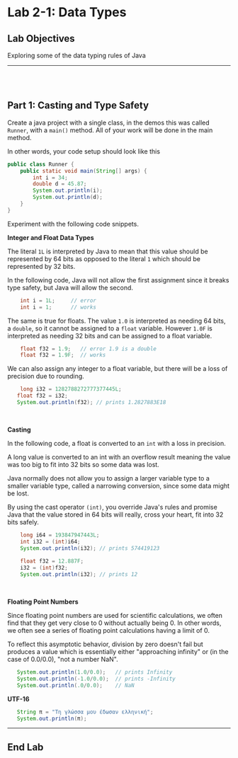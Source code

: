 # Lab 2-1: Data Types

## Lab Objectives

Exploring some of the data typing rules of Java

---

<br/>
<br/>

## Part 1: Casting and Type Safety

Create a java project with a single class, in the demos this was called `Runner`, with a `main()` method. All of your work will be done in the main method.

In other words, your code setup should look like this

```java
public class Runner {
    public static void main(String[] args) {
        int i = 34;
        double d = 45.87;
        System.out.println(i);
        System.out.println(d);
    }
}

```

Experiment with the following code snippets.

**Integer and Float Data Types**

The literal `1L` is interpreted by Java to mean that this value should be represented by 64 bits as opposed to the literal `1` which should be represented by 32 bits.  

In the following code, Java will not allow the first assignment since it breaks type safety,
but Java will allow the second.

```java
    int i = 1L;     // error
    int i = 1;      // works
```
The same is true for floats.
The value `1.0` is interpreted as needing 64 bits, a `double`, so it cannot be assigned to a `float` variable.
However `1.0F` is interpreted as needing 32 bits and can be assigned to a float variable.

```java
    float f32 = 1.9;   // error 1.9 is a double
    float f32 = 1.9F;  // works  
```

We can also assign any integer to a float variable, but there will be a loss of precision due to rounding.

```java
    long i32 = 1282788272777377445L;
   float f32 = i32;
   System.out.println(f32); // prints 1.2827883E18
```
<br/>

**Casting**

In the following code, a float is converted to an `int` with a loss in precision.

A long value is converted to an int with an overflow result meaning the value was too big to fit into 32 bits so some data was lost.

Java normally does not allow you to assign a larger variable type to a smaller variable type, called a narrowing conversion, since some data might be lost.

By using the cast operator `(int)`, you override Java's rules and promise Java that the value stored in 64 bits will really, cross your heart, fit into 32 bits safely.

```java
    long i64 = 193847947443L;
    int i32 = (int)i64;
    System.out.println(i32); // prints 574419123
    
    float f32 = 12.887F;
    i32 = (int)f32;
    System.out.println(i32); // prints 12
```
<br/>


**Floating Point Numbers**

Since floating point numbers are used for scientific calculations, we often find that they get very close to 0 without actually being 0. In other words, we often see a series of floating point calculations having a limit of 0.

To reflect this asymptotic behavior, division by zero doesn't fail but produces a value which is essentially either "approaching infinity" or (in the case of 0.0/0.0), "not a number NaN".

```java
   System.out.println(1.0/0.0);   // prints Infinity 
   System.out.println(-1.0/0.0);  // prints -Infinity
   System.out.println(.0/0.0);    // NaN  
```
**UTF-16**

```java 
   String π = "Τη γλώσσα μου έδωσαν ελληνική";
   System.out.println(π);
```

---
## End Lab